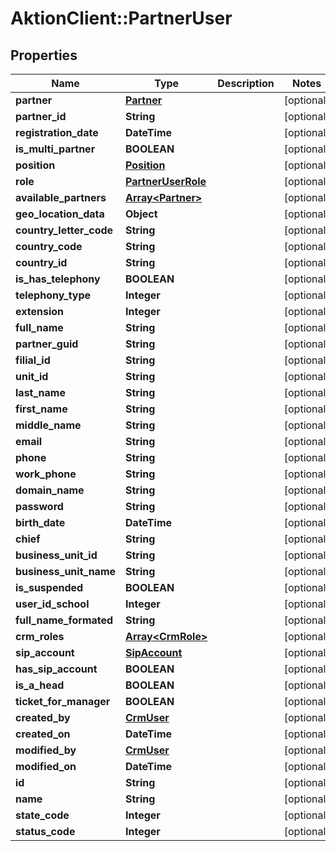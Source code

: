 # AktionClient::PartnerUser

## Properties
Name | Type | Description | Notes
------------ | ------------- | ------------- | -------------
**partner** | [**Partner**](Partner.md) |  | [optional] 
**partner_id** | **String** |  | [optional] 
**registration_date** | **DateTime** |  | [optional] 
**is_multi_partner** | **BOOLEAN** |  | [optional] 
**position** | [**Position**](Position.md) |  | [optional] 
**role** | [**PartnerUserRole**](PartnerUserRole.md) |  | [optional] 
**available_partners** | [**Array&lt;Partner&gt;**](Partner.md) |  | [optional] 
**geo_location_data** | **Object** |  | [optional] 
**country_letter_code** | **String** |  | [optional] 
**country_code** | **String** |  | [optional] 
**country_id** | **String** |  | [optional] 
**is_has_telephony** | **BOOLEAN** |  | [optional] 
**telephony_type** | **Integer** |  | [optional] 
**extension** | **Integer** |  | [optional] 
**full_name** | **String** |  | [optional] 
**partner_guid** | **String** |  | [optional] 
**filial_id** | **String** |  | [optional] 
**unit_id** | **String** |  | [optional] 
**last_name** | **String** |  | [optional] 
**first_name** | **String** |  | [optional] 
**middle_name** | **String** |  | [optional] 
**email** | **String** |  | [optional] 
**phone** | **String** |  | [optional] 
**work_phone** | **String** |  | [optional] 
**domain_name** | **String** |  | [optional] 
**password** | **String** |  | [optional] 
**birth_date** | **DateTime** |  | [optional] 
**chief** | **String** |  | [optional] 
**business_unit_id** | **String** |  | [optional] 
**business_unit_name** | **String** |  | [optional] 
**is_suspended** | **BOOLEAN** |  | [optional] 
**user_id_school** | **Integer** |  | [optional] 
**full_name_formated** | **String** |  | [optional] 
**crm_roles** | [**Array&lt;CrmRole&gt;**](CrmRole.md) |  | [optional] 
**sip_account** | [**SipAccount**](SipAccount.md) |  | [optional] 
**has_sip_account** | **BOOLEAN** |  | [optional] 
**is_a_head** | **BOOLEAN** |  | [optional] 
**ticket_for_manager** | **BOOLEAN** |  | [optional] 
**created_by** | [**CrmUser**](CrmUser.md) |  | [optional] 
**created_on** | **DateTime** |  | [optional] 
**modified_by** | [**CrmUser**](CrmUser.md) |  | [optional] 
**modified_on** | **DateTime** |  | [optional] 
**id** | **String** |  | [optional] 
**name** | **String** |  | [optional] 
**state_code** | **Integer** |  | [optional] 
**status_code** | **Integer** |  | [optional] 


